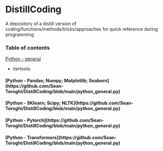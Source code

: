 # DistillCoding
A depository of a distill version of coding/functions/methods/tricks/approaches for quick reference during programming 

<h3>Table of contents</h3>

[Python - general](https://github.com/Sean-Toroghi/DistillCoding/blob/main/python_general.py)
- itertools

<h4>[Python - Pandas; Numpy; Matplotlib; Seaborn](https://github.com/Sean-Toroghi/DistillCoding/blob/main/python_general.py)</h4>

<h4>[Python - SKlearn; Scipy; NLTK](https://github.com/Sean-Toroghi/DistillCoding/blob/main/python_general.py)</h4>

<h4>[Python - Pytorch](https://github.com/Sean-Toroghi/DistillCoding/blob/main/python_general.py)</h4>

<h4>[Python - Transformers](https://github.com/Sean-Toroghi/DistillCoding/blob/main/python_general.py)</h4>

